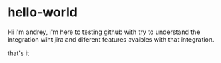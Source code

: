# hello-world

Hi i'm andrey, i'm here to testing github with try to understand the integration wiht jira and diferent features avaibles with that integration. 

that's it 
